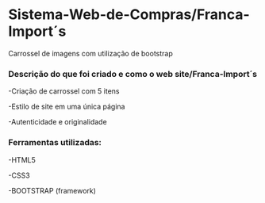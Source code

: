 <h1>Sistema-Web-de-Compras/Franca-Import´s</h1>
<p>Carrossel de imagens com utilização de bootstrap</p>

<h3>Descrição do que foi criado e como o web site/Franca-Import´s</h3>

-Criação de carrossel com 5 itens

-Estilo de site em uma única página

-Autenticidade e originalidade

<h3>Ferramentas utilizadas:</h3>

-HTML5

-CSS3

-BOOTSTRAP (framework)


